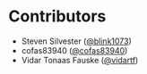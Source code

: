 # Contributors

* Steven Silvester ([@blink1073](https://crowdin.com/profile/blink1073))
* cofas83940 ([@cofas83940](https://crowdin.com/profile/cofas83940))
* Vidar Tonaas Fauske ([@vidartf](https://crowdin.com/profile/vidartf))
